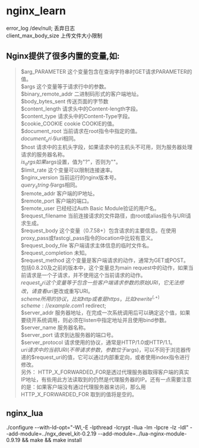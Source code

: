 # nginx_learn #
error_log   /dev/null;  丢弃日志  
client_max_body_size  上传文件大小限制  
## Nginx提供了很多内置的变量,如:  
>$arg_PARAMETER 这个变量包含在查询字符串时GET请求PARAMETER的值。  
$args 这个变量等于请求行中的参数。  
$binary_remote_addr 二进制码形式的客户端地址。  
$body_bytes_sent 传送页面的字节数  
$content_length 请求头中的Content-length字段。  
$content_type 请求头中的Content-Type字段。  
$cookie_COOKIE cookie COOKIE的值。  
$document_root 当前请求在root指令中指定的值。  
$document_uri 与$uri相同。  
$host 请求中的主机头字段，如果请求中的主机头不可用，则为服务器处理请求的服务器名称。  
$is_args 如果$args设置，值为"?"，否则为""。  
$limit_rate 这个变量可以限制连接速率。  
$nginx_version 当前运行的nginx版本号。  
$query_string 与$args相同。  
$remote_addr 客户端的IP地址。    
$remote_port 客户端的端口。  
$remote_user 已经经过Auth Basic Module验证的用户名。    
$request_filename 当前连接请求的文件路径，由root或alias指令与URI请求生成。  
$request_body 这个变量（0.7.58+）包含请求的主要信息。在使用proxy_pass或fastcgi_pass指令的location中比较有意义。  
$request_body_file 客户端请求主体信息的临时文件名。  
$request_completion 未知。  
$request_method 这个变量是客户端请求的动作，通常为GET或POST。包括0.8.20及之前的版本中，这个变量总为main   request中的动作，如果当前请求是一个子请求，并不使用这个当前请求的动作。  
$request_uri 这个变量等于包含一些客户端请求参数的原始URI，它无法修改，请查看$uri更改或重写URI。  
$scheme 所用的协议，比如http或者是https，比如rewrite ^(.+)$ $scheme://example.com$1 redirect;  
$server_addr 服务器地址，在完成一次系统调用后可以确定这个值，如果要绕开系统调用，则必须在listen中指定地址并且使用bind参数。  
$server_name 服务器名称。  
$server_port 请求到达服务器的端口号。  
$server_protocol 请求使用的协议，通常是HTTP/1.0或HTTP/1.1。  
$uri 请求中的当前URI(不带请求参数，参数位于$args)，可以不同于浏览器传递的$request_uri的值，它可以通过内部重定向，或者使用index指令进行修改。  
另外： HTTP_X_FORWARDED_FOR是透过代理服务器取得客户端的真实IP地址，有些用此方法读取到的仍然是代理服务器的IP。还有一点需要注意的是：如果客户端没有通过代理服务器来访问，那么用 HTTP_X_FORWARDED_FOR 取到的值将是空的。

## nginx_lua
./configure   --with-ld-opt="-Wl,-E -lpthread -lcrypt -llua -lm -lpcre -lz -ldl" --add-module=../ngx_devel_kit-0.2.19 --add-module=../lua-nginx-module-0.9.19 && make && make install  
